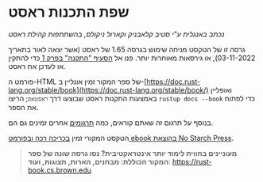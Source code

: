 # שפת התכנות ראסט

*נכתב באנגלית ע"י סטיב קלאבניק וקארול ניקולס, בהשתתפות קהילת ראסט*

גרסה זו של הטקסט מניחה שימוש בגרסה 1.65 של ראסט (אשר יצאה לאור בתאריך 03-11-2022), או גירסאות מאוחרות יותר. פנו אל [הסעיף "התקנה" בפרק 1 ][install]<!-- ignore -->
כדי להתקין או לעדכן את ראסט.

פורמט ה-HTML של ספר המקור זמין אונליין ב-[https://doc.rust-lang.org/stable/book](https://doc.rust-lang.org/stable/book/) ואופליין באמצעות התקנות ראסט שבוצעו דרך `ראסטאפ`; הריצו `rustup docs --book` כדי לפתוח את הספר.

בנוסף על תרגום זה שאתם קוראים, כמה [תרגומים][] אחרים זמינים גם הם.

הטקסט המקורי זמין [בכריכה רכה ובפורמט ebook בהוצאת No Starch Press][nsprust].

> **מעוניינים בחווית לימוד יותר אינטראקטיבית? נסו גרסה שונה של ספר המקור הכוללת: מבחנים, הארות, תצוגות, ועוד**: <https://rust-book.cs.brown.edu>

[install]: ch01-01-installation.html
[nsprust]: https://nostarch.com/rust
[תרגומים]: appendix-06-translation.html
